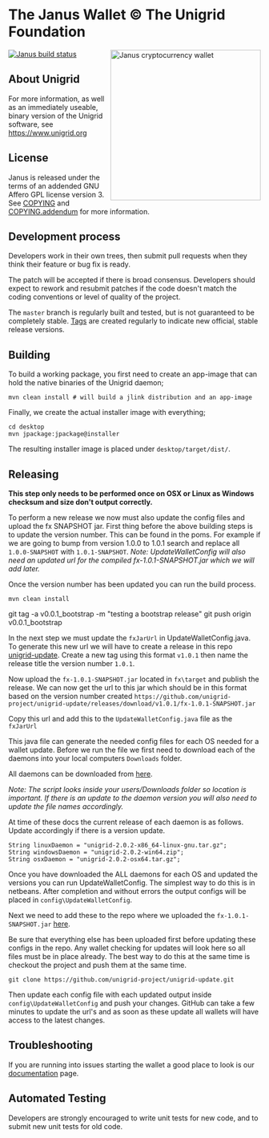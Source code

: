 The Janus Wallet © The Unigrid Foundation
=========================================
<img align="right" alt="Janus cryptocurrency wallet" src="https://upload.wikimedia.org/wikipedia/commons/a/a4/Meyers_b9_s0153_b1.png" width="300"/>

[![Janus build status](https://github.com/unigrid-project/janus-java/actions/workflows/maven.yml/badge.svg)](https://github.com/unigrid-project/janus-java/actions/workflows/maven.yml)


About Unigrid
-------------
For more information, as well as an immediately useable, binary version of the Unigrid software, see https://www.unigrid.org

License
-------
Janus is released under the terms of an addended GNU Affero GPL license version 3. See [COPYING](COPYING) and [COPYING.addendum](COPYING.addendum) for more information.

Development process
-------------------
Developers work in their own trees, then submit pull requests when they think their feature or bug fix is ready.

The patch will be accepted if there is broad consensus. Developers should expect to rework and resubmit patches if the code doesn't match the coding conventions or level of quality of the project.

The `master` branch is regularly built and tested, but is not guaranteed to be completely stable. [Tags](https://github.com/unigrid-project/janus-java/tags) are created regularly to indicate new official, stable release versions.

Building
--------
To build a working package, you first need to create an app-image that can hold the native binaries of the Unigrid daemon;
```
mvn clean install # will build a jlink distribution and an app-image
```

Finally, we create the actual installer image with everything;
```
cd desktop
mvn jpackage:jpackage@installer
```

The resulting installer image is placed under `desktop/target/dist/`.

Releasing
---------

**This step only needs to be performed once on OSX or Linux as Windows checksum and size don't output correctly.**

To perform a new release we now must also update the config files and upload the fx SNAPSHOT jar. First thing before the above building steps is to update the version number. This can be found in the poms. For example if we are going to bump from version 1.0.0 to 1.0.1 search and replace all `1.0.0-SNAPSHOT` with `1.0.1-SNAPSHOT`. *Note: UpdateWalletConfig will also need an updated url for the compiled fx-1.0.1-SNAPSHOT.jar which we will add later.*

Once the version number has been updated you can run the build process.

```
mvn clean install
```

git tag -a v0.0.1_bootstrap -m "testing a bootstrap release"
git push origin v0.0.1_bootstrap

In the next step we must update the `fxJarUrl` in UpdateWalletConfig.java. To generate this new url we will have to create a release in this repo [unigrid-update](https://github.com/unigrid-project/unigrid-update/releases). Create a new tag using this format `v1.0.1` then name the release title the version number `1.0.1`.

Now upload the `fx-1.0.1-SNAPSHOT.jar` located in `fx\target` and publish the release. We can now get the url to this jar which should be in this format based on the version number created `https://github.com/unigrid-project/unigrid-update/releases/download/v1.0.1/fx-1.0.1-SNAPSHOT.jar`

Copy this url and add this to the `UpdateWalletConfig.java` file as the `fxJarUrl`

This java file can generate the needed config files for each OS needed for a wallet update. Before we run the file we first need to download each of the daemons into your local computers `Downloads` folder. 

All daemons can be downloaded from [here](https://github.com/unigrid-project/daemon/releases).

*Note: The script looks inside your users/Downloads folder so location is important. If there is an update to the daemon version you will also need to update the file names accordingly.*

At time of these docs the current release of each daemon is as follows. Update accordingly if there is a version update.

```
String linuxDaemon = "unigrid-2.0.2-x86_64-linux-gnu.tar.gz";
String windowsDaemon = "unigrid-2.0.2-win64.zip";
String osxDaemon = "unigrid-2.0.2-osx64.tar.gz";
```

Once you have downloaded the ALL daemons for each OS and updated the versions you can run UpdateWalletConfig. The simplest way to do this is in netbeans. After completion and without errors the output configs will be placed in `config\UpdateWalletConfig`.

Next we need to add these to the repo where we uploaded the `fx-1.0.1-SNAPSHOT.jar` [here](https://github.com/unigrid-project/unigrid-update/).

Be sure that everything else has been uploaded first before updating these configs in the repo. Any wallet checking for updates will look here so all files must be in place already. The best way to do this at the same time is checkout the project and push them at the same time.

```
git clone https://github.com/unigrid-project/unigrid-update.git
```

Then update each config file with each updated output inside `config\UpdateWalletConfig` and push your changes. GitHub can take a few minutes to update the url's and as soon as these update all wallets will have access to the latest changes.


Troubleshooting
---------------
If you are running into issues starting the wallet a good place to look is our [documentation](https://docs.unigrid.org/) page.


Automated Testing
-----------------
Developers are strongly encouraged to write unit tests for new code, and to submit new unit tests for old code.
